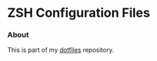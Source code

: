 # ZSH Configuration Files

### About

This is part of my [dotfiles] repository.

[dotfiles]: https://github.com/filipekiss/dotfiles
